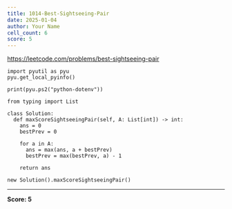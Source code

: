```yaml
---
title: 1014-Best-Sightseeing-Pair
date: 2025-01-04
author: Your Name
cell_count: 6
score: 5
---
```


https://leetcode.com/problems/best-sightseeing-pair


```
import pyutil as pyu
pyu.get_local_pyinfo()
```


```
print(pyu.ps2("python-dotenv"))
```


```
from typing import List
```


```
class Solution:
  def maxScoreSightseeingPair(self, A: List[int]) -> int:
    ans = 0
    bestPrev = 0

    for a in A:
      ans = max(ans, a + bestPrev)
      bestPrev = max(bestPrev, a) - 1

    return ans
```


```
new Solution().maxScoreSightseeingPair()
```


---
**Score: 5**